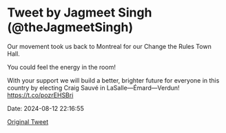 # Tweet by Jagmeet Singh (@theJagmeetSingh)

Our movement took us back to Montreal for our Change the Rules Town Hall.

You could feel the energy in the room!

With your support we will build a better, brighter future for everyone in this country by electing Craig Sauvé in LaSalle—Émard—Verdun! https://t.co/pozrEHSBri

Date: 2024-08-12 22:16:55

[Original Tweet](https://x.com/theJagmeetSingh/status/1823121512750297595)
